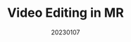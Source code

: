 ---
title: "Video Editing in MR"
team: "Sukesha Ghosh | Singh Suraj Dharmendra Kiran | Siva M U | Kumavat Sukhadev Taradevi"
tags: VR Quest Unity

video_provider: "youtube"
video_id:

header:
    teaser: /assets/img/projects/2023/course_project_11.jpg

overview: Text describing the project goes here. Text describing the project goes here. Text describing the project goes here. Text describing the project goes here. Text describing the project goes here. Text describing the project goes here. Text describing the project goes here. Text describing the project goes here.


project-link:

active: "yes"
type: "course"
year: "2023"
date: 20230107

---